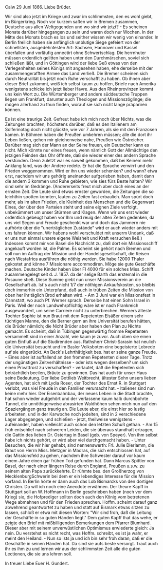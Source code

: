  Calw 29 Juni 1866.
Liebe Brüder.

Wir sind also jetzt im Kriege und zwar im schlimmsten, den es wohl giebt, im Bürgerkrieg. Noch vor kurzem saßen wir in Bremen zusammen, Deutsche aus allen Weltgegenden und wo sind wir jetzt? - Es scheinen Monate darüber hingegangen zu sein und waren doch nur Wochen. In der Mitte des Monats brach es los und seither wissen wir wenig von einander. In Berlin freilich haben sie anfänglich unblutige Siege gefeiert von der schnellsten, ausgedehntesten Art: Sachsen, Hannover und Kassel überfallen und vorläufig annectirt ohne Schwertschlag. Die herrnhuter müssen ordentlich gelitten haben unter den Durchmärschen, soviel sich schließen läßt, und in Göttingen wird der liebe Geß etwas von den Verlegenheiten seines Königs mit angesehen haben, ehe derselbe mit der zusammengerafften Armee das Land verließ. Die Bremer scheinen sich durch Neutralität bis jetzt noch Ruhe verschafft zu haben. Ob ihnen aber dieser Brief zukommt, weiß ich selbst kaum zu hoffen, Briefe nach Amerika wenigstens schicke ich jetzt lieber Havre. Aus den Rheinprovinzen kommt uns kein Wort zu. Die Würtemberger und andere süddeutsche Truppen liegen um Frankfurt, darunter auch Theologen und Missionszöglinge; die mögen allerhand zu thun finden, worauf sie sich nicht lange präpariren können.

Es ist eine traurige Zeit. Gefreut habe ich mich noch über Nichts, was die Zeitungen brachten; höchstens darüber, daß es den Italienern am Solferinotag doch nicht glückte, wie vor 7 Jahren, als sie mit den Franzosen kamen. In Böhmen haben die Preußen umkehren müssen; alle die dort ihr Leben ließen, gehen mir gleicherweise nahe, Preußen wie Östreicher. Darüber mag sich der Mann an der Seine freuen, ein Deutscher kann es nicht. Mich könnte nur eines freuen, wenn nämlich Gott der Allmächtige den jetzigen Feinden das Ohr öffnete, daß sie wieder einer des andern Sprache verstünden. Denn zuletzt war es soweit gekommen, daß bei Keinem mehr Anklang fand, was der Andere redete. Er hat die Sprache verwirrt und den Frieden weggenommen. Wird er ihn uns wieder schenken? und wann? etwa erst, nachdem wir uns gehörig aneinander aufgerieben haben, damit dann die andern 3 kommen und Ruhe gebieten, wie sies fürs Beste halten? Wir sind sehr im Gedränge. (Andererseits freut mich aber doch eines an der ernsten Zeit. Die Leute sind etwas ernster geworden, die Zeitungen die so leichthin spotten konnten, lauten zu Zeiten fast erbaulich. Man spürt doch mehr, als im alten Frieden, die Kleinheit des Menschen und die Gegenwart Eines, der über den Parteien steht und seine eignen Ziele verfolgt, unbekümmert um unser Stürmen und Klagen. Wenn wir uns erst wieder ordentlich gebeugt haben vor Ihm und reuig der alten Zeiten gedenken, da uns viel Segen und Freude geschenkt war und doch das Jammern nie aufhörte über die "unerträglichen Zustände" wird er auch wieder anders mit uns fahren können. Wir habens wohl verschuldet mit unserm Undank, daß er uns nun einmal unsere eigene Weisheit und Kraft versuchen ließ.) Indessen kommt mir von Basel die Nachricht zu, daß dort ein Missionsschiff angekauft worden ist, die Palme. Es scheint sie gehört nach Bremen und soll nun im Auftrag der Mission und der Handelsgesellschaft, die Reisen nach Westafrica ausführen die nöthig werden. Sie habe 12000 Thaler gekostet und könne 7 Missionare accommodiren. Möge sie gute Geschäfte machen. Deutsche Kinder haben über Fl 4000 für ein solches Miss. Schiff zusammengelegt seit d. J. 1857. da der selige Barth das erstemal in die Posaune stieß. Diese Summe giebt nun unser Missionsverein an die Gesellschaft ab. Ist's auch nicht 1/7 der nöthigen Ankaufskosten, so bleibts doch immerhin ein Unterpfand, daß auch in trüben Zeiten die Mission von oben her ihr täglich Brod erhalten wird. - Am 3 Juni war ein Missionsfest in Cannstatt, wo auch Pf. Werner sprach. Derselbe hat einen Sohn Israel in Paris. Weil der noch Landwehrpflichtig wäre ist er nach Frankreich ausgewandert, um seine Carriere nicht zu unterbrechen. Werners älteste Tochter Sophie ist nun Braut mit dem Repetenten Elsäßer einem sehr tüchtigen Manne, den die Berner gern an ihre Universität berufen hätten, die Brüder nämlich; die Nicht Brüder aber haben den Plan zu Nichte gemacht. Es scheint, daß in Tübingen gegenwärtig fromme Repetenten versammelt sind in einer Anzahl, wie kaum je zuvor. Auch üben sie einen guten Einfluß auf die Studirenden aus. Rathsherr Christ-Sarasin hat neulich die Universität besucht und im Basler Volksboten eine begeisterte Lobrede auf sie eingerückt. An Beck's Lehrthätigkeit bes. hat er seine ganze Freude. - Eines aber ist auffallend an den frommen Repetenten dieser Tage. Trotz der ungünstigen Zeitverhältnisse - oder ists wegen derselben? um sich einen Privattrost zu verschaffen? - verlautet, daß die Repetenten sich beträchtlich beeilen, Bräute zu gewinnen. Das hat auch für unser Haus seine Bedeutung. Der liebe Gottlieb Weitbrecht, ältester Sohn unsers lieben Agenten, hat sich mit Lydia Roser, der Tochter des Ernst R. in Stuttgart verlobt, was viel Freude in den Familien verursacht hat. - Italiener sind nun keine mehr hier. Der Eisenbahnbau, der neues Leben in die Stadt brachte, hat schon wieder aufgehört und der verlassene kaum halb durchbohrte Tunnel, die unnöthigerweise abrasirten Waldhöhen sehen mich nun auf den Spaziergängen ganz traurig an. Die Leute aber, die einst hier so lustig arbeiteten, und in der Karwoche noch jodelten, sind in 2 verschiedene Lager abgegangen, und schießen - jetzt, theilweise wenigstens - aufeinander, haben vielleicht auch schon den letzten Schuß gethan. - Am 15 früh entschlief nach schweren Leiden, die sie überaus standhaft ertragen, die Gattin des lieben Dr. Ostertag in Basel (geb. von Speyer). Von ihm selbst habe ich nichts gehört, er wird aber viel durchgemacht haben. - Unter Besuchen, die wir hier gehabt, sind nennenswerth: Frl. Julie Dierlamm, die Braut von Herrn Miss. Metzger in Madras, die sich entschlossen hat, auf das Missionsfeld zu gehen, nachdem ihre Schwester darauf vor kaum einem Jahre einen gar frühen Tod gefunden hat. Dann Marcus Spittler von Basel, der nach einer längern Reise durch England, Preußen u.s.w. zu seinem alten Papa zurückkehrte. Er rühmte bes. den Großherzog von MecklenburgSchwerin bei dem er ein lebendiges Interesse für die Mission vorfand. In Berlin hörte er dann auch das Lob Bismarcks von den dortigen Christen. Da will ich noch eine Anecdote erwähnen. Der theure Kapff in Stuttgart soll an W. Hoffmann in Berlin geschrieben haben (noch vor dem Krieg) sie, die Hofprediger sollten doch auch den König vom betretenen Wege abmahnen und für den Frieden sprechen. Hoffm. scheint darauf ganz abwehrend geantwortet zu haben und statt auf Bismark etwas sitzen zu lassen, schloß er etwa mit diesen Worten: "Wir sind froh, daß die Leitung der Geschäfte in so guten Händen liegt." Dem guten Kapff that das wehe, er zeigte den Brief mit mißbilligenden Bemerkungen dem Pfarrer Blumhard. Dieser aber mit seinem unverwüstlichen Optimismus erwiederte gleich: Ja nein. Du verstehst es nicht recht, was Hoffm. schreibt, es ist ja wahr, er meint den Heiland. - 
Nun so ists ja und ich bin sehr froh daran, daß er die Geschäfte in seinen Händen hat. Da sind sie aufs beste versorgt. Traut auch ihr es ihm zu und lernen wir aus der schlimmsten Zeit alle die guten Lectionen, die sie uns lehren soll.

In treuer Liebe Euer
 H. Gundert.
